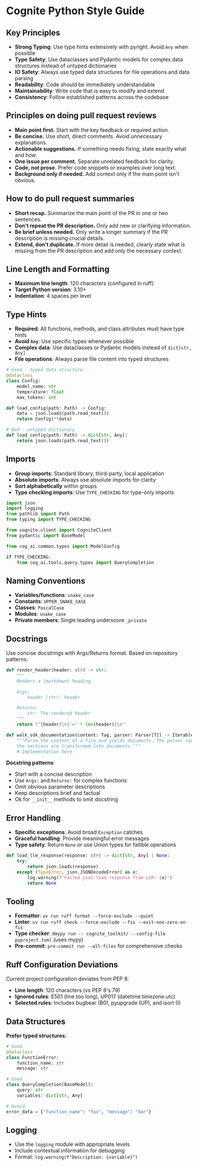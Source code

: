 # Cognite Python Style Guide

## Key Principles

- **Strong Typing**: Use type hints extensively with pyright. Avoid `Any` when possible
- **Type Safety**: Use dataclasses and Pydantic models for complex data
  structures instead of untyped dictionaries
- **IO Safety**: Always use typed data structures for file operations and data parsing
- **Readability**: Code should be immediately understandable
- **Maintainability**: Write code that is easy to modify and extend
- **Consistency**: Follow established patterns across the codebase

## Principles on doing pull request reviews

- **Main point first.** Start with the key feedback or required action.
- **Be concise.** Use short, direct comments. Avoid unnecessary explanations.
- **Actionable suggestions.** If something needs fixing, state exactly what and how.
- **One issue per comment.** Separate unrelated feedback for clarity.
- **Code, not prose.** Prefer code snippets or examples over long text.
- **Background only if needed.** Add context only if the main point isn't obvious.

## How to do pull request summaries

- **Short recap.** Summarize the main point of the PR in one or two sentences.
- **Don't repeat the PR description.** Only add new or clarifying information.
- **Be brief unless needed.** Only write a longer summary if the PR description
  is missing crucial details.
- **Extend, don't duplicate.** If more detail is needed, clearly state what is
  missing from the PR description and add only the necessary context.

## Line Length and Formatting

- **Maximum line length**: 120 characters (configured in ruff)
- **Target Python version**: 3.10+
- **Indentation**: 4 spaces per level

## Type Hints

- **Required**: All functions, methods, and class attributes must have type hints
- **Avoid `Any`**: Use specific types whenever possible
- **Complex data**: Use dataclasses or Pydantic models instead of `dict[str, Any]`
- **File operations**: Always parse file content into typed structures

```python
# Good - typed data structure
@dataclass
class Config:
    model_name: str
    temperature: float
    max_tokens: int

def load_config(path: Path) -> Config:
    data = json.loads(path.read_text())
    return Config(**data)

# Bad - untyped dictionary
def load_config(path: Path) -> dict[str, Any]:
    return json.loads(path.read_text())
```

## Imports

- **Group imports**: Standard library, third-party, local application
- **Absolute imports**: Always use absolute imports for clarity
- **Sort alphabetically** within groups
- **Type checking imports**: Use `TYPE_CHECKING` for type-only imports

```python
import json
import logging
from pathlib import Path
from typing import TYPE_CHECKING

from cognite.client import CogniteClient
from pydantic import BaseModel

from cog_ai.common.types import ModelConfig

if TYPE_CHECKING:
    from cog_ai.tools.query.types import QueryCompletion
```

## Naming Conventions

- **Variables/functions**: `snake_case`
- **Constants**: `UPPER_SNAKE_CASE`
- **Classes**: `PascalCase`
- **Modules**: `snake_case`
- **Private members**: Single leading underscore `_private`

## Docstrings

Use concise docstrings with Args/Returns format. Based on repository patterns:

```python
def render_header(header: str) -> str:
    """
    Renders a (markdown) heading.

    Args:
        header (str): header

    Returns:
        str: The rendered header
    """
    return f"{header}\n{'=' * len(header)}\n"

def walk_sdk_documentation(content: Tag, parser: Parser[T]) -> Iterable[T]:
    """Parse the content of a file and yields documents. The parser controls how
    the sections are transformed into documents."""
    # Implementation here
```

**Docstring patterns**:

- Start with a concise description
- Use `Args:` and `Returns:` for complex functions
- Omit obvious parameter descriptions
- Keep descriptions brief and factual
- Ok for `__init__` methods to omit docstring

## Error Handling

- **Specific exceptions**: Avoid broad `Exception` catches
- **Graceful handling**: Provide meaningful error messages
- **Type safety**: Return `None` or use Union types for fallible operations

```python
def load_llm_response(response: str) -> dict[str, Any] | None:
    try:
        return json.loads(response)
    except (TypeError, json.JSONDecodeError) as e:
        log.warning(f"Failed json load response from LLM: {e}")
        return None
```

## Tooling

- **Formatter**: `uv run ruff format --force-exclude --quiet`
- **Linter**: `uv run ruff check --force-exclude --fix --exit-non-zero-on-fix`
- **Type checker**: `dmypy run -- cognite_toolkit/ --config-file pyproject.toml` (uses mypy)
- **Pre-commit**: `pre-commit run --all-files` for comprehensive checks

## Ruff Configuration Deviations

Current project configuration deviates from PEP 8:

- **Line length**: 120 characters (vs PEP 8's 79)
- **Ignored rules**: E501 (line too long), UP017 (datetime.timezone.utc)
- **Selected rules**: Includes bugbear (B0), pyupgrade (UP), and isort (I)

## Data Structures

**Prefer typed structures**:

```python
# Good
@dataclass
class FunctionError:
    function_name: str
    message: str

# Good
class QueryCompletion(BaseModel):
    query: str
    variables: dict[str, Any]

# Avoid
error_data = {"function_name": "foo", "message": "bar"}
```

## Logging

- Use the `logging` module with appropriate levels
- Include contextual information for debugging
- Format: `log.warning(f"Description: {variable}")`
  